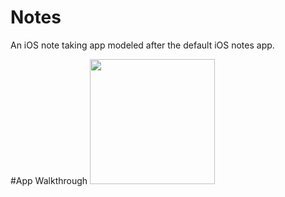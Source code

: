 # Notes
An iOS note taking app modeled after the default iOS notes app.

#App Walkthrough
<img src= https://i.imgur.com/cRjEFAA.gif width=200><br>
